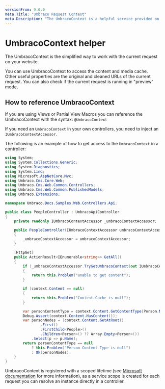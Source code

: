 ```yaml
---
versionFrom: 9.0.0
meta.Title: "Umbraco Request Context"
meta.Description: "The UmbracoContext is a helpful service provided on each request to the website"
---
```


# UmbracoContext helper

The UmbracoContext is the simplified way to work with the current request on your website.

You can use UmbracoContext to access the content and media cache. Other useful properties are the original and cleaned URLs of the current request. You can also check if the current request is running in "preview" mode.

## How to reference UmbracoContext

If you are using Views or Partial View Macros you can reference the UmbracoContext with the syntax: `@UmbracoContext`

If you need an `UmbracoContext` in your own controllers, you need to inject an `IUmbracoContextAccessor`.

The following is an example of how to get access to the `UmbracoContext` in a controller:

```C#
using System;
using System.Collections.Generic;
using System.Diagnostics;
using System.Linq;
using Microsoft.AspNetCore.Mvc;
using Umbraco.Cms.Core.Web;
using Umbraco.Cms.Web.Common.Controllers;
using Umbraco.Cms.Web.Common.PublishedModels;
using Umbraco.Extensions;

namespace Umbraco.Docs.Samples.Web.Controllers.Api;

public class PeopleController : UmbracoApiController
{
    private readonly IUmbracoContextAccessor _umbracoContextAccessor;

    public PeopleController(IUmbracoContextAccessor umbracoContextAccessor)
    {
        _umbracoContextAccessor = umbracoContextAccessor;
    }

    [HttpGet]
    public ActionResult<IEnumerable<string>> GetAll()
    {
        if (_umbracoContextAccessor.TryGetUmbracoContext(out IUmbracoContext? context) == false)
        {
            return this.Problem("unable to get content");
        }

        if (context.Content == null)
        {
            return this.Problem("Content Cache is null");
        }

        var personContentType = context.Content.GetContentType(Person.ModelTypeAlias);
        Debug.Assert(context.Content.HasContent());
        var personNodes = (context.Content.GetAtRoot()
                .First()
                .FirstChild<People>()
                .Children<Person>() ?? Array.Empty<Person>())
            .Select(p => p.Name);
        return personContentType == null
            ? this.Problem("Person Content Type is null")
            : Ok(personNodes);
    }
}
```

UmbracoContext is registered with a scoped lifetime (see [Microsoft documentation](https://docs.microsoft.com/en-us/aspnet/core/fundamentals/dependency-injection?view=aspnetcore-5.0#lifetime-and-registration-options) for more information), as a service scope is created for each request you can resolve an instance directly in a controller.
